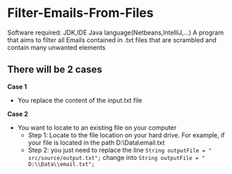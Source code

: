 # Filter-Emails-From-Files
Software required: JDK,IDE Java language(Netbeans,IntelliJ,...)
A program that aims to filter all Emails contained in .txt files that are scrambled and contain many unwanted elements

## There will be 2 cases

**Case 1**
- You replace the content of the input.txt file

**Case 2**

- You want to locate to an existing file on your computer
  - Step 1: Locate to the file location on your hard drive.
For example, if your file is located in the path D:\Data\email.txt
  - Step 2: you just need to replace the line `String outputFile = " src/source/output.txt";`
change into
`String outputFile = " D:\\Data\\email.txt";`
